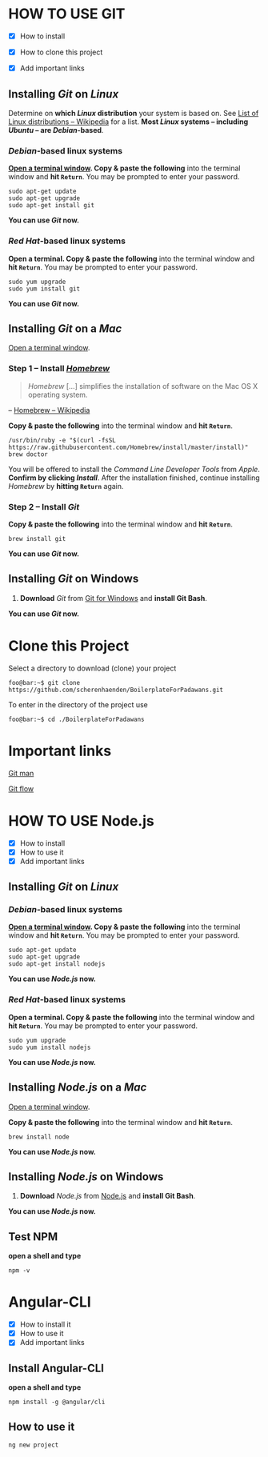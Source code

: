# HOW TO USE GIT
- [X] How to install
- [X] How to clone this project
- [X] Add important links


## Installing *Git* on *Linux*

Determine on **which *Linux* distribution** your system is based on. See [List of Linux distributions – Wikipedia](http://en.wikipedia.org/wiki/List_of_Linux_distributions) for a list. **Most *Linux* systems – including *Ubuntu* – are *Debian*-based**.


### *Debian*-based linux systems

**[Open a terminal window](https://help.ubuntu.com/community/UsingTheTerminal). Copy & paste the following** into the terminal window and **hit `Return`**. You may be prompted to enter your password.

```shell
sudo apt-get update
sudo apt-get upgrade
sudo apt-get install git
```

**You can use *Git* now.**


### *Red Hat*-based linux systems

**Open a terminal. Copy & paste the following** into the terminal window and **hit `Return`**. You may be prompted to enter your password.

```shell
sudo yum upgrade
sudo yum install git
```

**You can use *Git* now.**

## Installing *Git* on a *Mac*

[Open a terminal window](http://www.youtube.com/watch?v=zw7Nd67_aFw).

### Step 1 – Install [*Homebrew*](http://brew.sh/)

> *Homebrew* […] simplifies the installation of software on the Mac OS X operating system.

– [Homebrew – Wikipedia](http://en.wikipedia.org/wiki/Homebrew_%28package_management_software%29)

**Copy & paste the following** into the terminal window and **hit `Return`**.

```shell
/usr/bin/ruby -e "$(curl -fsSL https://raw.githubusercontent.com/Homebrew/install/master/install)"
brew doctor
```

You will be offered to install the *Command Line Developer Tools* from *Apple*. **Confirm by clicking *Install***. After the installation finished, continue installing *Homebrew* by **hitting `Return`** again.

### Step 2 – Install *Git*

**Copy & paste the following** into the terminal window and **hit `Return`**.

```shell
brew install git
```

**You can use *Git* now.**

## Installing *Git* on Windows

1. **Download** *Git* from [Git for Windows](https://gitforwindows.org) and **install Git Bash**.

**You can use *Git* now.**


# Clone this Project

Select a directory to download (clone) your project

```console
foo@bar:~$ git clone https://github.com/scherenhaenden/BoilerplateForPadawans.git
```
To enter in the directory of the project use

```console
foo@bar:~$ cd ./BoilerplateForPadawans
```


# Important links

[Git man](https://manpages.debian.org/stretch/git-man/git.1.en.html)

[Git flow](https://danielkummer.github.io/git-flow-cheatsheet/)



# HOW TO USE Node.js
- [X] How to install
- [X] How to use it
- [X] Add important links

## Installing *Git* on *Linux*


### *Debian*-based linux systems

**[Open a terminal window](https://help.ubuntu.com/community/UsingTheTerminal). Copy & paste the following** into the terminal window and **hit `Return`**. You may be prompted to enter your password.

```shell
sudo apt-get update
sudo apt-get upgrade
sudo apt-get install nodejs
```

**You can use *Node.js* now.**


### *Red Hat*-based linux systems

**Open a terminal. Copy & paste the following** into the terminal window and **hit `Return`**. You may be prompted to enter your password.

```shell
sudo yum upgrade
sudo yum install nodejs
```

**You can use *Node.js* now.**

## Installing *Node.js* on a *Mac*

[Open a terminal window](http://www.youtube.com/watch?v=zw7Nd67_aFw).

**Copy & paste the following** into the terminal window and **hit `Return`**.

```shell
brew install node
```

**You can use *Node.js* now.**

## Installing *Node.js* on Windows

1. **Download** *Node.js* from [Node.js](https://nodejs.org/) and **install Git Bash**.

**You can use *Node.js* now.**

## Test NPM

**open a shell and type**

```shell
npm -v
```

# Angular-CLI

- [X] How to install it
- [X] How to use it
- [X] Add important links

## Install Angular-CLI

**open a shell and type**

```shell
npm install -g @angular/cli
```

## How to use it
 
```shell
ng new project
```



